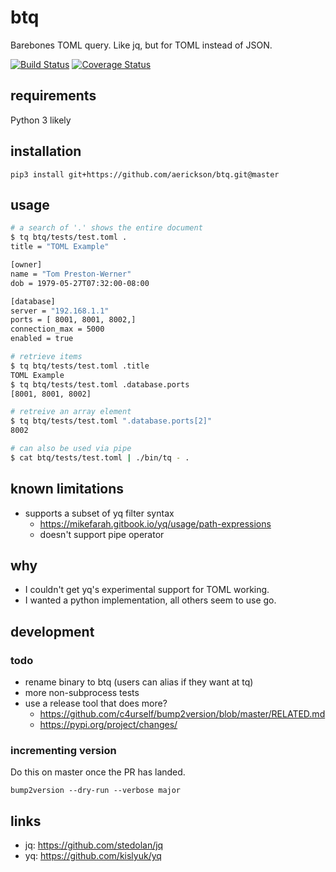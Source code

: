 # btq

Barebones TOML query. Like jq, but for TOML instead of JSON.

[![Build Status](https://travis-ci.com/aerickson/btq.svg?branch=master)](https://travis-ci.com/aerickson/btq) [![Coverage Status](https://coveralls.io/repos/github/aerickson/btq/badge.svg?branch=master)](https://coveralls.io/github/aerickson/btq?branch=master)

## requirements

Python 3 likely

## installation

`pip3 install git+https://github.com/aerickson/btq.git@master`

## usage

```bash
# a search of '.' shows the entire document
$ tq btq/tests/test.toml .
title = "TOML Example"

[owner]
name = "Tom Preston-Werner"
dob = 1979-05-27T07:32:00-08:00

[database]
server = "192.168.1.1"
ports = [ 8001, 8001, 8002,]
connection_max = 5000
enabled = true

# retrieve items
$ tq btq/tests/test.toml .title
TOML Example
$ tq btq/tests/test.toml .database.ports
[8001, 8001, 8002]

# retreive an array element
$ tq btq/tests/test.toml ".database.ports[2]"
8002

# can also be used via pipe
$ cat btq/tests/test.toml | ./bin/tq - .
```

## known limitations

- supports a subset of yq filter syntax
  - https://mikefarah.gitbook.io/yq/usage/path-expressions
  - doesn't support pipe operator

## why

- I couldn't get yq's experimental support for TOML working.
- I wanted a python implementation, all others seem to use go.

## development

### todo

- rename binary to btq (users can alias if they want at tq)
- more non-subprocess tests
- use a release tool that does more?
  - https://github.com/c4urself/bump2version/blob/master/RELATED.md
  - https://pypi.org/project/changes/

### incrementing version

Do this on master once the PR has landed.

`bump2version --dry-run --verbose major`

## links

- jq: https://github.com/stedolan/jq
- yq: https://github.com/kislyuk/yq
